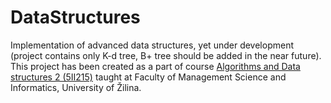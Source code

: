 # DataStructures

Implementation of advanced data structures, yet under development (project contains only K-d tree, B+ tree should be added in the near future). This project has been created as a part of course [Algorithms and Data structures 2 (5II215)](https://vzdelavanie.uniza.sk/vzdelavanie/planinfo.php?kod=275016&lng=en) taught at Faculty of Management Science and Informatics, University of Žilina. 
